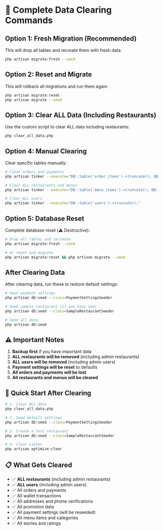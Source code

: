 # 🧹 Complete Data Clearing Commands

## Option 1: Fresh Migration (Recommended)
This will drop all tables and recreate them with fresh data:

```bash
php artisan migrate:fresh --seed
```

## Option 2: Reset and Migrate
This will rollback all migrations and run them again:

```bash
php artisan migrate:reset
php artisan migrate --seed
```

## Option 3: Clear ALL Data (Including Restaurants)
Use the custom script to clear ALL data including restaurants:

```bash
php clear_all_data.php
```

## Option 4: Manual Clearing
Clear specific tables manually:

```bash
# Clear orders and payments
php artisan tinker --execute="DB::table('order_items')->truncate(); DB::table('orders')->truncate(); DB::table('bank_transfer_payments')->truncate();"

# Clear ALL restaurants and menus
php artisan tinker --execute="DB::table('menu_items')->truncate(); DB::table('categories')->truncate(); DB::table('restaurants')->truncate();"

# Clear ALL users
php artisan tinker --execute="DB::table('users')->truncate();"
```

## Option 5: Database Reset
Complete database reset (⚠️ Destructive):

```bash
# Drop all tables and recreate
php artisan migrate:fresh --seed

# Or reset and migrate
php artisan migrate:reset && php artisan migrate --seed
```

## After Clearing Data
After clearing data, run these to restore default settings:

```bash
# Seed payment settings
php artisan db:seed --class=PaymentSettingsSeeder

# Seed sample restaurant (if you have one)
php artisan db:seed --class=SampleRestaurantSeeder

# Seed all data
php artisan db:seed
```

## ⚠️ Important Notes

1. **Backup first** if you have important data
2. **ALL restaurants will be removed** (including admin restaurants)
3. **ALL users will be removed** (including admin users)
4. **Payment settings will be reset** to defaults
5. **All orders and payments will be lost**
6. **All restaurants and menus will be cleared**

## 🚀 Quick Start After Clearing

```bash
# 1. Clear ALL data
php clear_all_data.php

# 2. Seed default settings
php artisan db:seed --class=PaymentSettingsSeeder

# 3. Create a test restaurant
php artisan db:seed --class=SampleRestaurantSeeder

# 4. Clear caches
php artisan optimize:clear
```

## 📋 What Gets Cleared

- ✅ **ALL restaurants** (including admin restaurants)
- ✅ **ALL users** (including admin users)
- ✅ All orders and payments
- ✅ All wallet transactions
- ✅ All addresses and phone verifications
- ✅ All promotion data
- ✅ All payment settings (will be reseeded)
- ✅ All menu items and categories
- ✅ All stories and ratings 